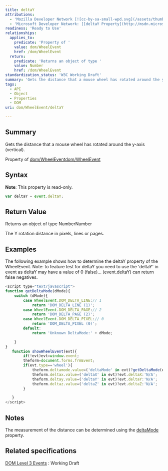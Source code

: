 ```yaml
---
title: deltaY
attributions:
  - 'Mozilla Developer Network [![cc-by-sa-small-wpd.svg](/assets/thumb/8/8c/cc-by-sa-small-wpd.svg/120px-cc-by-sa-small-wpd.svg.png)](http://creativecommons.org/licenses/by-sa/3.0/us/): [[WheelEvent](https://developer.mozilla.org/en-US/docs/Web/API/WheelEvent) Article]'
  - 'Microsoft Developer Network: [[deltaY Property](http://msdn.microsoft.com/en-us/library/ie/ff974800(v=vs.85).aspx) Article]'
readiness: 'Ready to Use'
relationships:
  applies_to:
    predicate: 'Property of '
    value: dom/WheelEvent
    href: /dom/WheelEvent
  return:
    predicate: 'Returns an object of type '
    value: Number
    href: /dom/WheelEvent
standardization_status: 'W3C Working Draft'
summary: 'Gets the distance that a mouse wheel has rotated around the y-axis (vertical).'
tags:
  - API
  - Object
  - Properties
  - DOM
uri: dom/WheelEvent/deltaY

---
```

## <span>Summary</span>

Gets the distance that a mouse wheel has rotated around the y-axis (vertical).

Property of [dom/WheelEvent](/dom/WheelEvent)[dom/WheelEvent](/dom/WheelEvent)

## <span>Syntax</span>

**Note**: This property is read-only.

``` js
var deltaY = event.deltaY;
```

## <span>Return Value</span>

Returns an object of type NumberNumber

The Y rotation distance in pixels, lines or pages.

## <span>Examples</span>

The following example shows how to determine the deltaY property of the WheelEvent. Note: to feature test for deltaY you need to use the 'deltaY' in event as deltaY may have a value of 0 (false)... (event.deltaY) can return false negatives.

``` js
<script type="text/javascript">
function getDeltaMode(dMode){
    switch (dMode){
        case WheelEvent.DOM_DELTA_LINE:// 1
            return 'DOM_DELTA_LINE (1)';
        case WheelEvent.DOM_DELTA_PAGE:// 2
            return 'DOM_DELTA_PAGE (2)';
        case WheelEvent.DOM_DELTA_PIXEL:// 0
            return 'DOM_DELTA_PIXEL (0)';
        default:
            return 'Unknown DeltaMode:' + dMode;

    }
}
   function showWheelEvent(evt){
        if(!evt)evt=window.event;
        theform=document.forms.frmEvent;
        if(evt.type=='wheel'){
            theform.deltamode.value=('deltaMode' in evt)?getDeltaMode(evt.deltaMode):'N/A';
            theform.deltax.value=('deltaX' in evt)?evt.deltaX:'N/A';
            theform.deltay.value=('deltaY' in evt)?evt.deltaY:'N/A';
            theform.deltaz.value=('deltaZ' in evt)?evt.deltaZ:'N/A';
        }

   }
</script>
```

## <span>Notes</span>

The measurement of the distance can be determined using the [deltaMode](/dom/WheelEvent/deltaMode) property.

## <span>Related specifications</span>

[DOM Level 3 Events](http://www.w3.org/TR/DOM-Level-3-Events/)
:   Working Draft
